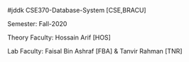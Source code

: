 #jddk
CSE370-Database-System [CSE,BRACU]

Semester: Fall-2020

Theory Faculty: Hossain Arif [HOS]

Lab Faculty: Faisal Bin Ashraf [FBA] & Tanvir Rahman [TNR]






